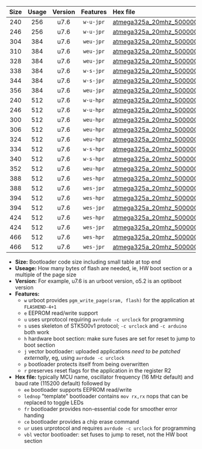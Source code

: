 |Size|Usage|Version|Features|Hex file|
|:-:|:-:|:-:|:-:|:--|
|240|256|u7.6|`w-u-jpr`|[atmega325a_20mhz_500000bps_ur_vbl.hex](https://raw.githubusercontent.com/stefanrueger/urboot/main/atmega325a_20mhz_500000bps_ur_vbl.hex)|
|246|256|u7.6|`w-u-jpr`|[atmega325a_20mhz_500000bps_lednop_ur_vbl.hex](https://raw.githubusercontent.com/stefanrueger/urboot/main/atmega325a_20mhz_500000bps_lednop_ur_vbl.hex)|
|304|384|u7.6|`weu-jpr`|[atmega325a_20mhz_500000bps_ee_ur_vbl.hex](https://raw.githubusercontent.com/stefanrueger/urboot/main/atmega325a_20mhz_500000bps_ee_ur_vbl.hex)|
|310|384|u7.6|`weu-jpr`|[atmega325a_20mhz_500000bps_ee_lednop_ur_vbl.hex](https://raw.githubusercontent.com/stefanrueger/urboot/main/atmega325a_20mhz_500000bps_ee_lednop_ur_vbl.hex)|
|328|384|u7.6|`weu-jpr`|[atmega325a_20mhz_500000bps_ee_lednop_fr_ur_vbl.hex](https://raw.githubusercontent.com/stefanrueger/urboot/main/atmega325a_20mhz_500000bps_ee_lednop_fr_ur_vbl.hex)|
|338|384|u7.6|`w-s-jpr`|[atmega325a_20mhz_500000bps_vbl.hex](https://raw.githubusercontent.com/stefanrueger/urboot/main/atmega325a_20mhz_500000bps_vbl.hex)|
|344|384|u7.6|`w-s-jpr`|[atmega325a_20mhz_500000bps_lednop_vbl.hex](https://raw.githubusercontent.com/stefanrueger/urboot/main/atmega325a_20mhz_500000bps_lednop_vbl.hex)|
|356|384|u7.6|`weu-jpr`|[atmega325a_20mhz_500000bps_ee_lednop_fr_ce_ur_vbl.hex](https://raw.githubusercontent.com/stefanrueger/urboot/main/atmega325a_20mhz_500000bps_ee_lednop_fr_ce_ur_vbl.hex)|
|240|512|u7.6|`w-u-hpr`|[atmega325a_20mhz_500000bps_ur.hex](https://raw.githubusercontent.com/stefanrueger/urboot/main/atmega325a_20mhz_500000bps_ur.hex)|
|246|512|u7.6|`w-u-hpr`|[atmega325a_20mhz_500000bps_lednop_ur.hex](https://raw.githubusercontent.com/stefanrueger/urboot/main/atmega325a_20mhz_500000bps_lednop_ur.hex)|
|300|512|u7.6|`weu-hpr`|[atmega325a_20mhz_500000bps_ee_ur.hex](https://raw.githubusercontent.com/stefanrueger/urboot/main/atmega325a_20mhz_500000bps_ee_ur.hex)|
|306|512|u7.6|`weu-hpr`|[atmega325a_20mhz_500000bps_ee_lednop_ur.hex](https://raw.githubusercontent.com/stefanrueger/urboot/main/atmega325a_20mhz_500000bps_ee_lednop_ur.hex)|
|324|512|u7.6|`weu-hpr`|[atmega325a_20mhz_500000bps_ee_lednop_fr_ur.hex](https://raw.githubusercontent.com/stefanrueger/urboot/main/atmega325a_20mhz_500000bps_ee_lednop_fr_ur.hex)|
|334|512|u7.6|`w-s-hpr`|[atmega325a_20mhz_500000bps.hex](https://raw.githubusercontent.com/stefanrueger/urboot/main/atmega325a_20mhz_500000bps.hex)|
|340|512|u7.6|`w-s-hpr`|[atmega325a_20mhz_500000bps_lednop.hex](https://raw.githubusercontent.com/stefanrueger/urboot/main/atmega325a_20mhz_500000bps_lednop.hex)|
|352|512|u7.6|`weu-hpr`|[atmega325a_20mhz_500000bps_ee_lednop_fr_ce_ur.hex](https://raw.githubusercontent.com/stefanrueger/urboot/main/atmega325a_20mhz_500000bps_ee_lednop_fr_ce_ur.hex)|
|388|512|u7.6|`wes-hpr`|[atmega325a_20mhz_500000bps_ee.hex](https://raw.githubusercontent.com/stefanrueger/urboot/main/atmega325a_20mhz_500000bps_ee.hex)|
|388|512|u7.6|`wes-jpr`|[atmega325a_20mhz_500000bps_ee_vbl.hex](https://raw.githubusercontent.com/stefanrueger/urboot/main/atmega325a_20mhz_500000bps_ee_vbl.hex)|
|394|512|u7.6|`wes-hpr`|[atmega325a_20mhz_500000bps_ee_lednop.hex](https://raw.githubusercontent.com/stefanrueger/urboot/main/atmega325a_20mhz_500000bps_ee_lednop.hex)|
|394|512|u7.6|`wes-jpr`|[atmega325a_20mhz_500000bps_ee_lednop_vbl.hex](https://raw.githubusercontent.com/stefanrueger/urboot/main/atmega325a_20mhz_500000bps_ee_lednop_vbl.hex)|
|424|512|u7.6|`wes-hpr`|[atmega325a_20mhz_500000bps_ee_lednop_fr.hex](https://raw.githubusercontent.com/stefanrueger/urboot/main/atmega325a_20mhz_500000bps_ee_lednop_fr.hex)|
|424|512|u7.6|`wes-jpr`|[atmega325a_20mhz_500000bps_ee_lednop_fr_vbl.hex](https://raw.githubusercontent.com/stefanrueger/urboot/main/atmega325a_20mhz_500000bps_ee_lednop_fr_vbl.hex)|
|466|512|u7.6|`wes-hpr`|[atmega325a_20mhz_500000bps_ee_lednop_fr_ce.hex](https://raw.githubusercontent.com/stefanrueger/urboot/main/atmega325a_20mhz_500000bps_ee_lednop_fr_ce.hex)|
|466|512|u7.6|`wes-jpr`|[atmega325a_20mhz_500000bps_ee_lednop_fr_ce_vbl.hex](https://raw.githubusercontent.com/stefanrueger/urboot/main/atmega325a_20mhz_500000bps_ee_lednop_fr_ce_vbl.hex)|

- **Size:** Bootloader code size including small table at top end
- **Useage:** How many bytes of flash are needed, ie, HW boot section or a multiple of the page size
- **Version:** For example, u7.6 is an urboot version, o5.2 is an optiboot version
- **Features:**
  + `w` urboot provides `pgm_write_page(sram, flash)` for the application at `FLASHEND-4+1`
  + `e` EEPROM read/write support
  + `u` uses urprotocol requiring `avrdude -c urclock` for programming
  + `s` uses skeleton of STK500v1 protocol; `-c urclock` and `-c arduino` both work
  + `h` hardware boot section: make sure fuses are set for reset to jump to boot section
  + `j` vector bootloader: uploaded applications *need to be patched externally*, eg, using `avrdude -c urclock`
  + `p` bootloader protects itself from being overwritten
  + `r` preserves reset flags for the application in the register R2
- **Hex file:** typically MCU name, oscillator frequency (16 MHz default) and baud rate (115200 default) followed by
  + `ee` bootloader supports EEPROM read/write
  + `lednop` "template" bootloader contains `mov rx,rx` nops that can be replaced to toggle LEDs
  + `fr` bootloader provides non-essential code for smoother error handing
  + `ce` bootloader provides a chip erase command
  + `ur` uses urprotocol and requires `avrdude -c urclock` for programming
  + `vbl` vector bootloader: set fuses to jump to reset, not the HW boot section
